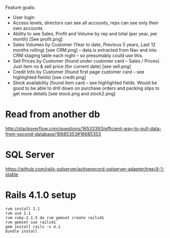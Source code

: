 Feature goals:
- User login
- Access levels, directors can see all accounts, reps can see
  only their own accounts
- Ability to see Sales, Profit and Volume by rep and total (per
  year, per month) [See profit.png]
- Sales Volumes by Customer (Year to date, Previous 5 years, Last
  12 months rolling) [see CRM.png] – data is extracted from Nav
and into CRM staging table each night  – so presumably could use
this.
-  Sell Prices by Customer (found under customer card – Sales /
   Prices). Just item no & sell price (for current date) [see
sell.png]
-  Credit Info by Customer (found first page customer card – see
   highlighted fields) [see credit.png]
- Stock availability (found item card – see highlighted fields.
  Would be good to be able to drill down on purchase orders and
packing slips to get more details [see stock.png and stock2.png]

Read from another db
=====================
http://stackoverflow.com/questions/16533393/efficient-way-to-pull-data-from-second-database/16685353#16685353

SQL Server
===========
https://github.com/rails-sqlserver/activerecord-sqlserver-adapter/tree/4-1-stable

Rails 4.1.0 setup
================
```
rvm install 2.1
rvm use 2.1
rvm ruby-2.1.5 do rvm gemset create rails41
rvm gemset use rails41
gem install rails -v 4.1
bundle install
```
